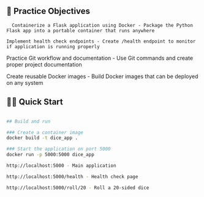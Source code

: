 ## 🎯 Practice Objectives
      Containerize a Flask application using Docker - Package the Python Flask app into a portable container that runs anywhere

    Implement health check endpoints - Create /health endpoint to monitor if application is running properly

   Practice Git workflow and documentation - Use Git commands and create proper project documentation

  Create reusable Docker images - Build Docker images that can be deployed on any system

## 🏃‍♂️ Quick Start
```bash

## Build and run

### Create a container image
docker build -t dice_app .

### Start the application on port 5000
docker run -p 5000:5000 dice_app

http://localhost:5000 - Main application

http://localhost:5000/health - Health check page

http://localhost:5000/roll/20 - Roll a 20-sided dice